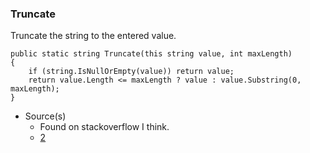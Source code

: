 ### Truncate

Truncate the string to the entered value.

```
public static string Truncate(this string value, int maxLength)
{
    if (string.IsNullOrEmpty(value)) return value;
    return value.Length <= maxLength ? value : value.Substring(0, maxLength);
}
```

- Source(s)
  - Found on stackoverflow I think.
  - [2](#)
